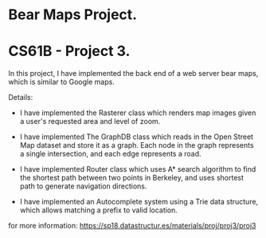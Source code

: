 # Bear Maps Project.
# CS61B - Project 3.

In this project, I have implemented the back end of a web server bear maps, which is similar to Google maps. 

Details:
- I have implemented the Rasterer class which renders map images given a user's requested area and level of zoom.
 
- I have implemented The GraphDB class which reads in the Open Street Map dataset and store it as a graph. Each node in the graph represents a single intersection, 
and each edge represents a road.

- I have implemented Router class which uses A* search algorithm to find the shortest path between two points in Berkeley,
 and uses shortest path to generate navigation directions.
 
- I have implemented an Autocomplete system using a Trie data structure, which allows matching a prefix to valid location.

for more information: https://sp18.datastructur.es/materials/proj/proj3/proj3
